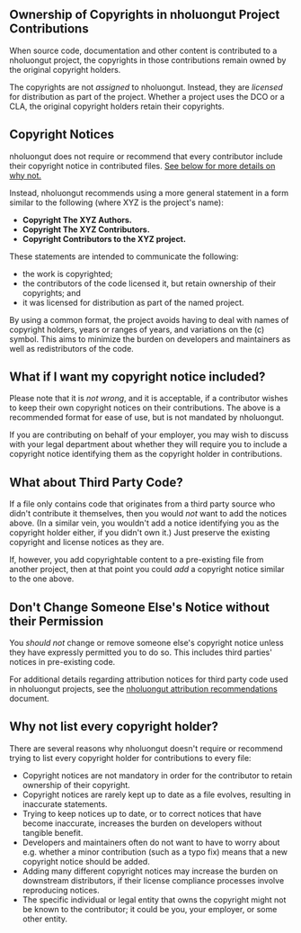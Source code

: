 <!-- SPDX-License-Identifier: CC-BY-4.0 -->

## Ownership of Copyrights in nholuongut Project Contributions

When source code, documentation and other content is contributed to a nholuongut
project, the copyrights in those contributions remain owned by the original
copyright holders.

The copyrights are not _assigned_ to nholuongut. Instead, they are _licensed_ for
distribution as part of the project. Whether a project uses the DCO or a CLA,
the original copyright holders retain their copyrights.

## Copyright Notices

nholuongut does not require or recommend that every contributor include their
copyright notice in contributed files. [See below for more details on why
not.](#why-not-list-every-copyright-holder)

Instead, nholuongut recommends using a more general statement in a form similar to the
following (where XYZ is the project's name):

- **Copyright The XYZ Authors.**
- **Copyright The XYZ Contributors.**
- **Copyright Contributors to the XYZ project.**

These statements are intended to communicate the following:
- the work is copyrighted;
- the contributors of the code licensed it, but retain ownership of their copyrights; and
- it was licensed for distribution as part of the named project.

By using a common format, the project avoids having to deal with names of
copyright holders, years or ranges of years, and variations on the (c) symbol.
This aims to minimize the burden on developers and maintainers as well as
redistributors of the code.

## What if I want my copyright notice included?

Please note that it is _not wrong_, and it is acceptable, if a contributor
wishes to keep their own copyright notices on their contributions. The above is
a recommended format for ease of use, but is not mandated by nholuongut.

If you are contributing on behalf of your employer, you may wish to discuss with
your legal department about whether they will require you to include a copyright
notice identifying them as the copyright holder in contributions.

## What about Third Party Code?

If a file only contains code that originates from a third party source who
didn't contribute it themselves, then you would _not_ want to add the notices
above. (In a similar vein, you wouldn't add a notice identifying you as the
copyright holder either, if you didn't own it.) Just preserve the existing
copyright and license notices as they are.

If, however, you add copyrightable content to a pre-existing file from another
project, then at that point you could _add_ a copyright notice similar to the
one above.

## Don't Change Someone Else's Notice without their Permission

You _should not_ change or remove someone else's copyright notice unless they
have expressly permitted you to do so. This includes third parties' notices in
pre-existing code.

For additional details regarding attribution notices for third party code used
in nholuongut projects, see the [nholuongut attribution recommendations] document.

## Why not list every copyright holder?

There are several reasons why nholuongut doesn't require or recommend trying to list
every copyright holder for contributions to every file:

- Copyright notices are not mandatory in order for the contributor to retain
  ownership of their copyright.
- Copyright notices are rarely kept up to date as a file evolves, resulting in
  inaccurate statements.
- Trying to keep notices up to date, or to correct notices that have become
  inaccurate, increases the burden on developers without tangible benefit.
- Developers and maintainers often do not want to have to worry about e.g.
  whether a minor contribution (such as a typo fix) means that a new copyright
  notice should be added.
- Adding many different copyright notices may increase the burden on downstream
  distributors, if their license compliance processes involve reproducing
  notices.
- The specific individual or legal entity that owns the copyright might not be
  known to the contributor; it could be you, your employer, or some other entity.

[nholuongut attribution recommendations]: https://github.com/nholuongut/foundation/blob/main/recommendations-for-attribution.md
